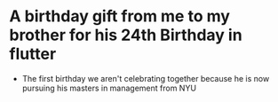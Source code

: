 # A birthday gift from me to my brother for his 24th Birthday in flutter
- The first birthday we aren't celebrating together because he is now pursuing his masters in management from NYU
